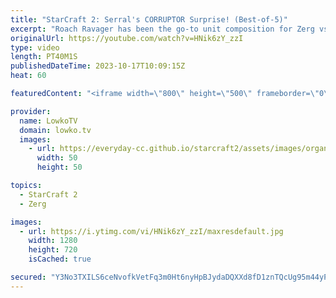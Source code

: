 ```yaml
---
title: "StarCraft 2: Serral's CORRUPTOR Surprise! (Best-of-5)"
excerpt: "Roach Ravager has been the go-to unit composition for Zerg vs Zerg for a long time. With the new patch, since Hydralisks and Infestors are easier to get out, Mutalisks are going to be a slightly worse choice. Banelings with speed are also not as powerful as they once used to be. In this video I cast"
originalUrl: https://youtube.com/watch?v=HNik6zY_zzI
type: video
length: PT40M1S
publishedDateTime: 2023-10-17T10:09:15Z
heat: 60

featuredContent: "<iframe width=\"800\" height=\"500\" frameborder=\"0\" src=\"https://www.youtube.com/embed/HNik6zY_zzI\" allow=\"accelerometer; autoplay; encrypted-media; gyroscope; picture-in-picture\" allowfullscreen></iframe>"

provider:
  name: LowkoTV
  domain: lowko.tv
  images:
    - url: https://everyday-cc.github.io/starcraft2/assets/images/organizations/lowko.tv-50x50.jpg
      width: 50
      height: 50

topics:
  - StarCraft 2
  - Zerg

images:
  - url: https://i.ytimg.com/vi/HNik6zY_zzI/maxresdefault.jpg
    width: 1280
    height: 720
    isCached: true

secured: "Y3No3TXILS6ceNvofkVetFq3m0Ht6nyHpBJydaDQXXd8fD1znTQcUg95m44yPk9c+TWR9q0YldFxcoAfXt83XYe+y1tuX/lIfQZVq/H1z/9jVwegjA1qJRGDB8yym/y+r+1WXjxyLZC+FeHtcgyBAboabNZFZ4O54YEcqqvC0yV/UpfwzaQQ3MD9AmbhOo0o4OasU/7VbF7rcbQPtoVTYNLVkkjjelLVVFZt7x3ECXYRNqnbOypwHi5goW6l3Fx8ThyN63AGEQkt5uRa+Goccg/fSujZWp5FGM+aCy8J4urJVIzoWPIYpZNU7xPkLTs9S6yZBSFOgU1PU2RGS4t9L8+E1CkNBoo/e2hcAShjoGuZ4SMRUch9Frgai9mTeudqKwyXlr+/tdOjwheHeM06kZKUMkdpCy3UZCCZ1PEjuL4=;I/j5F46ctiCPCMuJmMMeHQ=="
---
```


